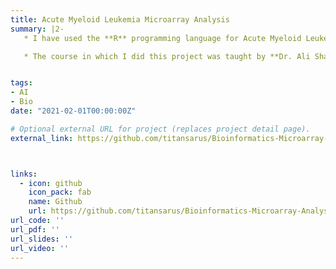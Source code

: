 ```yaml
---
title: Acute Myeloid Leukemia Microarray Analysis
summary: |2-
   * I have used the **R** programming language for Acute Myeloid Leukemia Micro-array Analysis.

   * The course in which I did this project was taught by **Dr. Ali Sharifi-Zarchi** and **Dr. Somayeh Koohi** at Sharif University of Technology.


tags:
- AI
- Bio
date: "2021-02-01T00:00:00Z"

# Optional external URL for project (replaces project detail page).
external_link: https://github.com/titansarus/Bioinformatics-Microarray-Analysis-AML



links:
  - icon: github
    icon_pack: fab
    name: Github
    url: https://github.com/titansarus/Bioinformatics-Microarray-Analysis-AML
url_code: ''
url_pdf: ''
url_slides: ''
url_video: ''
---
```


